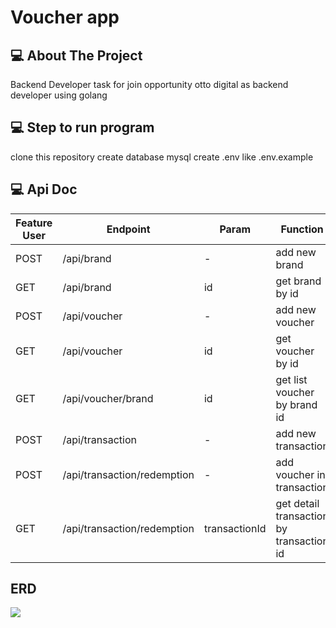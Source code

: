# Voucher app

<!-- ABOUT THE PROJECT -->

## 💻 About The Project

Backend Developer task for join opportunity otto digital as backend developer using golang

## 💻 Step to run program
clone this repository
create database mysql
create .env like .env.example

## 💻 Api Doc

<div>
  
| Feature User | Endpoint | Param | Function |
| --- | --- | --- | --- |
| POST | /api/brand  | - | add new brand |
| GET | /api/brand | id | get brand by id |
| POST | /api/voucher | - | add new voucher |
| GET | /api/voucher | id | get voucher by id |
| GET | /api/voucher/brand | id | get list voucher by brand id |
| POST | /api/transaction | - | add new transaction |
| POST | /api/transaction/redemption | - | add voucher in transaction |
| GET | /api/transaction/redemption | transactionId | get detail transaction by transaction id |

## ERD
<img src=".otto.jpg">
